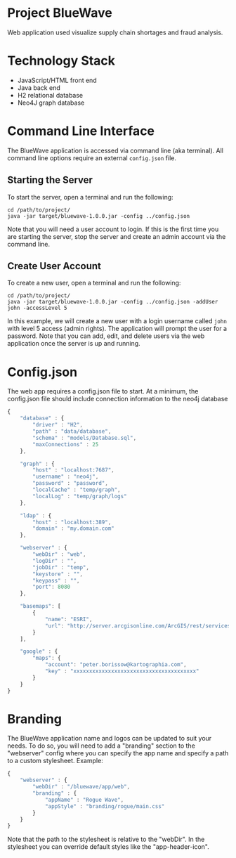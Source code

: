 # Project BlueWave

Web application used visualize supply chain shortages and fraud analysis.


# Technology Stack

- JavaScript/HTML front end
- Java back end
- H2 relational database
- Neo4J graph database


# Command Line Interface

The BlueWave application is accessed via command line (aka terminal).
All command line options require an external `config.json` file.


## Starting the Server
To start the server, open a terminal and run the following:
```console
cd /path/to/project/
java -jar target/bluewave-1.0.0.jar -config ../config.json
```
Note that you will need a user account to login. If this is the first time
you are starting the server, stop the server and create an admin account via
the command line.

## Create User Account

To create a new user, open a terminal and run the following:
```console
cd /path/to/project/
java -jar target/bluewave-1.0.0.jar -config ../config.json -addUser john -accessLevel 5
```
In this example, we will create a new user with a login username called `john` with level 5 access (admin rights).
The application will prompt the user for a password. Note that you can add, edit, and delete users via the web application
once the server is up and running.


# Config.json
The web app requires a config.json file to start. At a minimum, the config.json
file should include connection information to the neo4j database

```javascript
{
    "database" : {
        "driver" : "H2",
        "path" : "data/database",
        "schema" : "models/Database.sql",
        "maxConnections" : 25
    },

    "graph" : {
        "host" : "localhost:7687",
        "username" : "neo4j",
        "password" : "password",
        "localCache" : "temp/graph",
        "localLog" : "temp/graph/logs"
    },

    "ldap" : {
        "host" : "localhost:389",
        "domain" : "my.domain.com"
    },

    "webserver" : {
        "webDir" : "web",
        "logDir" : "",
        "jobDir" : "temp",
        "keystore" : "",
        "keypass" : "",
        "port": 8080
    },

    "basemaps": [
        {
            "name": "ESRI",
            "url": "http://server.arcgisonline.com/ArcGIS/rest/services/Canvas/World_Light_Gray_Base/MapServer/tile/{z}/{y}/{x}"
        }
    ],

    "google" : {
        "maps": {
            "account": "peter.borissow@kartographia.com",
            "key" : "xxxxxxxxxxxxxxxxxxxxxxxxxxxxxxxxxxxxxxx"
        }
    }
}
```


# Branding

The BlueWave application name and logos can be updated to suit your needs. To do
so, you will need to add a "branding" section to the "webserver" config where you
can specify the app name and specify a path to a custom stylesheet. Example:
```javascript
{
    "webserver" : {
        "webDir" : "/bluewave/app/web",
        "branding" : {
            "appName" : "Rogue Wave",
            "appStyle" : "branding/rogue/main.css"
        }
    }
}
```

Note that the path to the stylesheet is relative to the "webDir". In the stylesheet
you can override default styles like the "app-header-icon".



